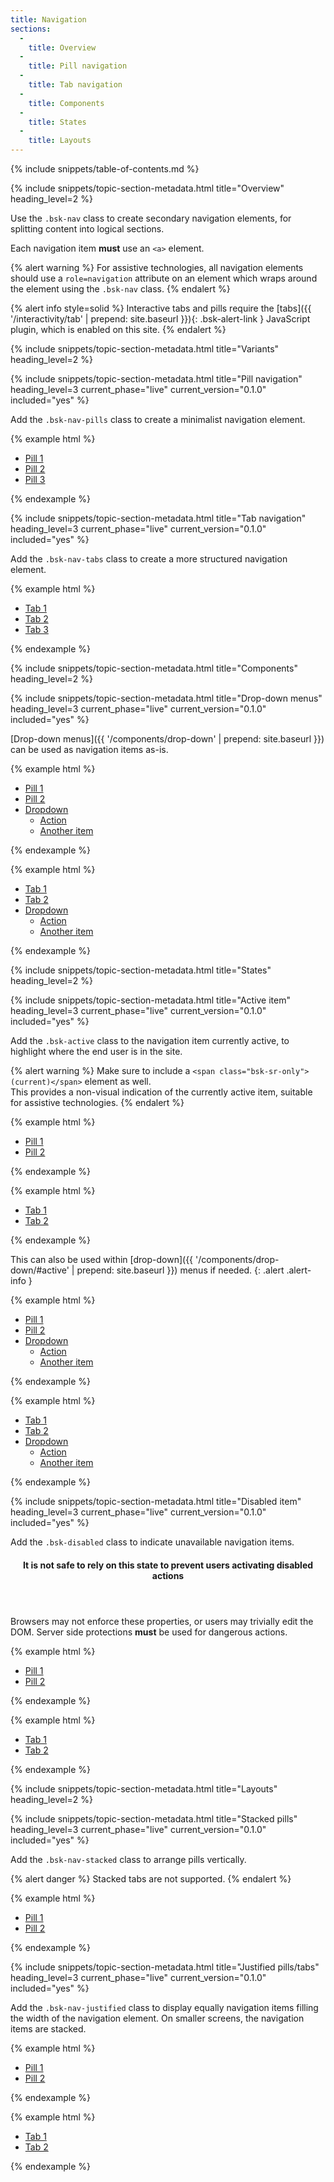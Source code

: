 ```yaml
---
title: Navigation
sections:
  -
    title: Overview
  -
    title: Pill navigation
  -
    title: Tab navigation
  -
    title: Components
  -
    title: States
  -
    title: Layouts
---
```


{% include snippets/table-of-contents.md %}

{% include snippets/topic-section-metadata.html
  title="Overview"
  heading_level=2
%}

Use the `.bsk-nav` class to create secondary navigation elements, for splitting content into logical sections.

Each navigation item **must** use an <code>&lt;a&gt;</code> element.

{% alert warning %}
For assistive technologies, all navigation elements should use a `role=navigation` attribute on an element which wraps
around the element using the `.bsk-nav` class.
{% endalert %}

{% alert info style=solid %}
Interactive tabs and pills require the [tabs]({{ '/interactivity/tab' | prepend: site.baseurl }}){: .bsk-alert-link }
JavaScript plugin, which is enabled on this site.
{% endalert %}

{% include snippets/topic-section-metadata.html
  title="Variants"
  heading_level=2
%}

{% include snippets/topic-section-metadata.html
  title="Pill navigation"
  heading_level=3
  current_phase="live"
  current_version="0.1.0"
  included="yes"
%}

Add the `.bsk-nav-pills` class to create a minimalist navigation element.

{% example html %}
<nav role="navigation">
  <ul class="bsk-nav bsk-nav-pills">
    <li role="presentation" class="bsk-active"><a href="#">Pill 1</a></li>
    <li role="presentation"><a href="#">Pill 2</a></li>
    <li role="presentation"><a href="#">Pill 3</a></li>
  </ul>
</nav>
{% endexample %}

{% include snippets/topic-section-metadata.html
  title="Tab navigation"
  heading_level=3
  current_phase="live"
  current_version="0.1.0"
  included="yes"
%}

Add the `.bsk-nav-tabs` class to create a more structured navigation element.

{% example html %}
<nav role="navigation">
  <ul class="bsk-nav bsk-nav-tabs">
    <li role="presentation" class="bsk-active"><a href="#">Tab 1</a></li>
    <li role="presentation"><a href="#">Tab 2</a></li>
    <li role="presentation"><a href="#">Tab 3</a></li>
  </ul>
</nav>
{% endexample %}

{% include snippets/topic-section-metadata.html
  title="Components"
  heading_level=2
%}

{% include snippets/topic-section-metadata.html
  title="Drop-down menus"
  heading_level=3
  current_phase="live"
  current_version="0.1.0"
  included="yes"
%}

[Drop-down menus]({{ '/components/drop-down' | prepend: site.baseurl }}) can be used as navigation items as-is.

{% example html %}
<!-- Pills -->
<nav role="navigation">
  <ul class="bsk-nav bsk-nav-pills">
    <li role="presentation"><a href="#">Pill 1</a></li>
    <li role="presentation"><a href="#">Pill 2</a></li>
    <li role="presentation" class="bsk-dropdown">
      <a href="#" class="bsk-dropdown-toggle" data-toggle="dropdown" role="button" aria-haspopup="true" aria-expanded="false">
      Dropdown <span class="bsk-caret"></span></a>
      <ul class="bsk-dropdown-menu">
        <li><a href="#">Action</a></li>
        <li><a href="#">Another item</a></li>
      </ul>
    </li>
  </ul>
</nav>
{% endexample %}

{% example html %}
<!-- Tabs -->
<nav role="navigation">
  <ul class="bsk-nav bsk-nav-tabs">
    <li role="presentation"><a href="#">Tab 1</a></li>
    <li role="presentation"><a href="#">Tab 2</a></li>
    <li role="presentation" class="bsk-dropdown">
      <a href="#" class="bsk-dropdown-toggle" data-toggle="dropdown" role="button" aria-haspopup="true" aria-expanded="false">
      Dropdown <span class="bsk-caret"></span></a>
      <ul class="bsk-dropdown-menu">
        <li><a href="#">Action</a></li>
        <li><a href="#">Another item</a></li>
      </ul>
    </li>
  </ul>
</nav>
{% endexample %}

{% include snippets/topic-section-metadata.html
  title="States"
  heading_level=2
%}

{% include snippets/topic-section-metadata.html
  title="Active item"
  heading_level=3
  current_phase="live"
  current_version="0.1.0"
  included="yes"
%}

Add the `.bsk-active` class to the navigation item currently active, to highlight where the end user is in the site.

{% alert warning %}
Make sure to include a `<span class="bsk-sr-only">(current)</span>` element as well. <br />
This provides a non-visual indication of the currently active item, suitable for assistive technologies.
{% endalert %}

{% example html %}
<!-- Pills -->
<nav role="navigation">
  <ul class="bsk-nav bsk-nav-pills">
    <li role="presentation" class="bsk-active"><a href="#">Pill 1</a></li>
    <li role="presentation"><a href="#">Pill 2</a></li>
  </ul>
</nav>
{% endexample %}

{% example html %}
<!-- Tabs -->
<nav role="navigation">
  <ul class="bsk-nav bsk-nav-tabs">
    <li role="presentation" class="bsk-active"><a href="#">Tab 1</a></li>
    <li role="presentation"><a href="#">Tab 2</a></li>
  </ul>
</nav>
{% endexample %}

This can also be used within [drop-down]({{ '/components/drop-down/#active' | prepend: site.baseurl }}) menus if needed.
{: .alert .alert-info }

{% example html %}
<!-- Pills -->
<nav role="navigation">
  <ul class="bsk-nav bsk-nav-pills">
    <li role="presentation"><a href="#">Pill 1</a></li>
    <li role="presentation"><a href="#">Pill 2</a></li>
    <li role="presentation" class="bsk-dropdown bsk-active">
      <a href="#" class="dropdown-toggle" data-toggle="dropdown" role="button" aria-haspopup="true" aria-expanded="false">
      Dropdown <span class="bsk-caret"></span></a>
      <ul class="bsk-dropdown-menu">
        <li class="bsk-active"><a href="#">Action</a></li>
        <li><a href="#">Another item</a></li>
      </ul>
    </li>
  </ul>
</nav>
{% endexample %}

{% example html %}
<!-- Tabs -->
<nav role="navigation">
  <ul class="bsk-nav bsk-nav-tabs">
    <li role="presentation"><a href="#">Tab 1</a></li>
    <li role="presentation"><a href="#">Tab 2</a></li>
    <li role="presentation" class="bsk-dropdown bsk-active">
      <a href="#" class="bsk-dropdown-toggle" data-toggle="dropdown" role="button" aria-haspopup="true" aria-expanded="false">
      Dropdown <span class="bsk-caret"></span></a>
      <ul class="bsk-dropdown-menu">
        <li class="bsk-active"><a href="#">Action</a></li>
        <li><a href="#">Another item</a></li>
      </ul>
    </li>
  </ul>
</nav>
{% endexample %}

{% include snippets/topic-section-metadata.html
  title="Disabled item"
  heading_level=3
  current_phase="live"
  current_version="0.1.0"
  included="yes"
%}

Add the `.bsk-disabled` class to indicate unavailable navigation items.

<div class="bsk-alert bsk-alert-solid-danger bsk-alert-block bsk-alert-icon">
  <header class="bsk-alert-title">
    <h4><i class="fa fa-fw fa-exclamation-circle bsk-alert-icon"></i>
    It is not safe to rely on this state to prevent users activating disabled actions</h4>
  </header>
  <p>Browsers may not enforce these properties, or users may trivially edit the DOM. Server side protections
   <strong>must</strong> be used for dangerous actions.</p>
</div>

{% example html %}
<!-- Pills -->
<nav role="navigation">
  <ul class="bsk-nav bsk-nav-pills">
    <li role="presentation"><a href="#">Pill 1</a></li>
    <li role="presentation" class="bsk-disabled"><a href="#">Pill 2</a></li>
  </ul>
</nav>
{% endexample %}

{% example html %}
<!-- Tabs -->
<nav role="navigation">
  <ul class="bsk-nav bsk-nav-tabs">
    <li role="presentation"><a href="#">Tab 1</a></li>
    <li role="presentation" class="bsk-disabled"><a href="#">Tab 2</a></li>
  </ul>
</nav>
{% endexample %}

{% include snippets/topic-section-metadata.html
  title="Layouts"
  heading_level=2
%}

{% include snippets/topic-section-metadata.html
  title="Stacked pills"
  heading_level=3
  current_phase="live"
  current_version="0.1.0"
  included="yes"
%}

Add the `.bsk-nav-stacked` class to arrange pills vertically.

{% alert danger %}
Stacked tabs are not supported.
{% endalert %}

{% example html %}
<nav role="navigation">
  <ul class="bsk-nav bsk-nav-stacked bsk-nav-pills">
    <li role="presentation"><a href="#">Pill 1</a></li>
    <li role="presentation"><a href="#">Pill 2</a></li>
  </ul>
</nav>
{% endexample %}

{% include snippets/topic-section-metadata.html
  title="Justified pills/tabs"
  heading_level=3
  current_phase="live"
  current_version="0.1.0"
  included="yes"
%}

Add the `.bsk-nav-justified` class to display equally navigation items filling the width of the navigation element.
On smaller screens, the navigation items are stacked.

{% example html %}
<!-- Pills -->
<nav role="navigation">
  <ul class="bsk-nav bsk-nav-justified bsk-nav-pills">
    <li role="presentation"><a href="#">Pill 1</a></li>
    <li role="presentation"><a href="#">Pill 2</a></li>
  </ul>
</nav>
{% endexample %}

{% example html %}
<!-- Tabs -->
<nav role="navigation">
  <ul class="bsk-nav bsk-nav-justified bsk-nav-tabs">
    <li role="presentation"><a href="#">Tab 1</a></li>
    <li role="presentation"><a href="#">Tab 2</a></li>
  </ul>
</nav>
{% endexample %}
